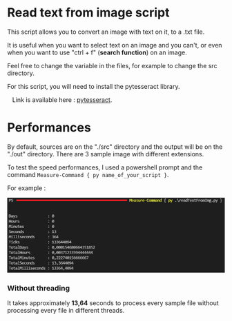 # Read text from image script

This script allows you to convert an image with text on it, to a .txt file.

It is useful when you want to select text on an image and you can't, or even when you want to use "ctrl + f" (**search function**) on an image. 

Feel free to change the variable in the files, for example to change the src directory.

For this script, you will need to install the pytesseract library.

&nbsp;&nbsp;&nbsp;Link is available here : [pytesseract](https://pypi.org/project/pytesseract/).

# Performances

By default, sources are on the "./src" directory and the output will be on the "./out" directory. There are 3 sample image with different extensions.

To test the speed performances, I used a powershell prompt and the command ```Measure-Command { py name_of_your_script }```.

For example : 

![Measure-Command example](./Markdown-Images/Measure-Command_example.png)

### Without threading

It takes approximately **13,64** seconds to process every sample file without processing every file in different threads. 
